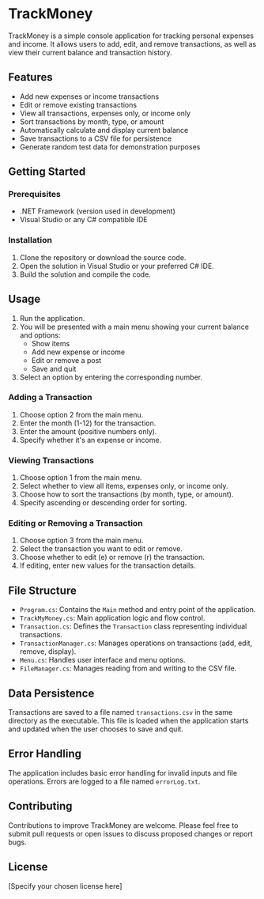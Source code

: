 # TrackMoney

TrackMoney is a simple console application for tracking personal expenses and income. It allows users to add, edit, and remove transactions, as well as view their current balance and transaction history.

## Features

- Add new expenses or income transactions
- Edit or remove existing transactions
- View all transactions, expenses only, or income only
- Sort transactions by month, type, or amount
- Automatically calculate and display current balance
- Save transactions to a CSV file for persistence
- Generate random test data for demonstration purposes

## Getting Started

### Prerequisites

- .NET Framework (version used in development)
- Visual Studio or any C# compatible IDE

### Installation

1. Clone the repository or download the source code.
2. Open the solution in Visual Studio or your preferred C# IDE.
3. Build the solution and compile the code.

## Usage

1. Run the application.
2. You will be presented with a main menu showing your current balance and options:
   - Show items
   - Add new expense or income
   - Edit or remove a post
   - Save and quit
3. Select an option by entering the corresponding number.

### Adding a Transaction

1. Choose option 2 from the main menu.
2. Enter the month (1-12) for the transaction.
3. Enter the amount (positive numbers only).
4. Specify whether it's an expense or income.

### Viewing Transactions

1. Choose option 1 from the main menu.
2. Select whether to view all items, expenses only, or income only.
3. Choose how to sort the transactions (by month, type, or amount).
4. Specify ascending or descending order for sorting.

### Editing or Removing a Transaction

1. Choose option 3 from the main menu.
2. Select the transaction you want to edit or remove.
3. Choose whether to edit (e) or remove (r) the transaction.
4. If editing, enter new values for the transaction details.

## File Structure

- `Program.cs`: Contains the `Main` method and entry point of the application.
- `TrackMyMoney.cs`: Main application logic and flow control.
- `Transaction.cs`: Defines the `Transaction` class representing individual transactions.
- `TransactionManager.cs`: Manages operations on transactions (add, edit, remove, display).
- `Menu.cs`: Handles user interface and menu options.
- `FileManager.cs`: Manages reading from and writing to the CSV file.

## Data Persistence

Transactions are saved to a file named `transactions.csv` in the same directory as the executable. This file is loaded when the application starts and updated when the user chooses to save and quit.

## Error Handling

The application includes basic error handling for invalid inputs and file operations. Errors are logged to a file named `errorLog.txt`.

## Contributing

Contributions to improve TrackMoney are welcome. Please feel free to submit pull requests or open issues to discuss proposed changes or report bugs.

## License

[Specify your chosen license here]

